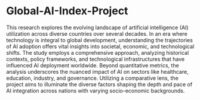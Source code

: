 # Global-AI-Index-Project

This research explores the evolving landscape of artificial intelligence (AI) utilization across diverse countries over several decades. 
In an era where technology is integral to global development, understanding the trajectories of AI adoption offers vital insights into societal, economic, and technological shifts. 
The study employs a comprehensive approach, analyzing historical contexts, policy frameworks, and technological infrastructures that have influenced AI deployment worldwide. Beyond quantitative metrics, the analysis underscores the nuanced impact of AI on sectors like healthcare, education, industry, and governance. 
Utilizing a comparative lens, the project aims to illuminate the diverse factors shaping the depth and pace of AI integration across nations with varying socio-economic backgrounds.
